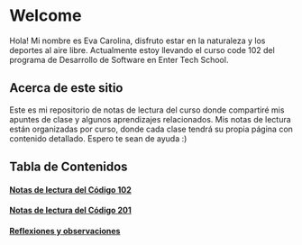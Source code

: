 # Welcome

Hola! Mi nombre es Eva Carolina, disfruto estar en la naturaleza y los deportes al aire libre. Actualmente estoy llevando el curso code 102 del programa de Desarrollo de Software en Enter Tech School. 


## Acerca de este sitio
Este es mi repositorio de notas de lectura del curso donde compartiré mis apuntes de clase y algunos aprendizajes relacionados. Mis notas de lectura están organizadas por curso, donde cada clase tendrá su propia página con contenido detallado. Espero te sean de ayuda :)


## Tabla de Contenidos



#### [Notas de lectura del Código 102](./102/)

#### [Notas de lectura del Código 201](./201/)

#### [Reflexiones y observaciones](https://eeecvargas.github.io/reading-notes/reflexiones-de-clase)
